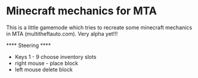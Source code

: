 # Minecraft mechanics for MTA

This is a little gamemode which tries to recreate some minecraft mechanics in MTA (multitheftauto.com).
Very alpha yet!!!

 **** Steering ****
 
 - Keys 1 - 9 choose inventory slots
 - right mouse - place block
 - left mouse delete block